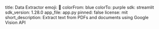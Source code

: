 title: Data Extractor
emoji: 📄
colorFrom: blue
colorTo: purple
sdk: streamlit
sdk_version: 1.28.0
app_file: app.py
pinned: false
license: mit
short_description: Extract text from PDFs and documents using Google Vision API
